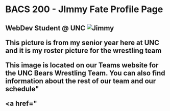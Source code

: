 <h1> BACS 200 - JImmy Fate Profile Page</h1>
<h2>WebDev Student @ UNC<h/2>
  
  <img src="http://uncbears.com/images/2019/9/9/twm_jimmy_fate_2019_1_1__71.jpg?width=300" alt="Jimmy">
 <p>This picture is from my senior year here at UNC and it is my roster picture for the wrestling team</p>
  
<p> This image is located on our Teams website for the UNC Bears Wrestling Team. You can also find information about the rest of our team and our schedule"</p>

<a href="
